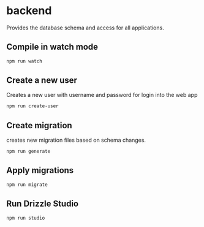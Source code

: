 # backend

Provides the database schema and access for all applications.

## Compile in watch mode

```bash
npm run watch
```

## Create a new user

Creates a new user with username and password for login into the web app

```bash
npm run create-user
```

## Create migration

creates new migration files based on schema changes.

```bash
npm run generate
```

## Apply migrations

```bash
npm run migrate
```

## Run Drizzle Studio

```bash
npm run studio
```
